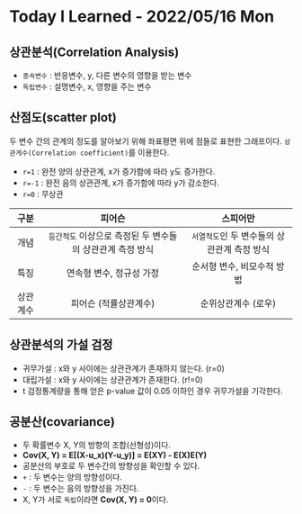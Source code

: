 # Today I Learned - 2022/05/16 Mon

## 상관분석(Correlation Analysis)
- `종속변수` : 반응변수, y, 다른 변수의 영향을 받는 변수
- `독립변수` : 설명변수, x, 영향을 주는 변수

## 산점도(scatter plot)
두 변수 간의 관계의 정도를 알아보기 위해 좌표평면 위에 점들로 표현한 그래프이다. `상관게수(Correlation coefficient)`를 이용한다.

- `r=1` : 완전 양의 상관관계, x가 증가함에 따라 y도 증가한다.
- `r=-1` : 완전 음의 상관관계, x가 증가함에 따라 y가 감소한다.
- `r=0` : 무상관

|구분|피어슨|스피어만|
|:--:|:--:|:--:|
|개념| `등간척도` 이상으로 측정된 두 변수들의 상관관계 측정 방식|`서열척도`인 두 변수들의 상관관계 측정 방식|
|특징|연속형 변수, 정규성 가정|순서형 변수, 비모수적 방법|
|상관계수|피어슨 (적률상관계수)|순위상관계수 (로우)

## 상관분석의 가설 검정
- 귀무가설 : x와 y 사이에는 상관관계가 존재하지 않는다. (r=0)
- 대립가설 : x와 y 사이에는 상관관계가 존재한다. (r!=0)
- t 검정통계량을 통해 얻은 p-value 값이 0.05 이하인 경우 귀무가설을 기각한다.

## 공분산(covariance)
- 두 확률변수 X, Y의 방향의 조합(선형성)이다.
- **Cov(X, Y) = E[(X-u_x)(Y-u_y)] = E(XY) - E(X)E(Y)**
- 공분산의 부호로 두 변수간의 방향성을 확인할 수 있다.
- `+` : 두 변수는 양의 방향성이다.
- `-` : 두 변수는 음의 방향성을 가진다.
- X, Y가 서로 `독립`이라면 **Cov(X, Y) = 0**이다.


